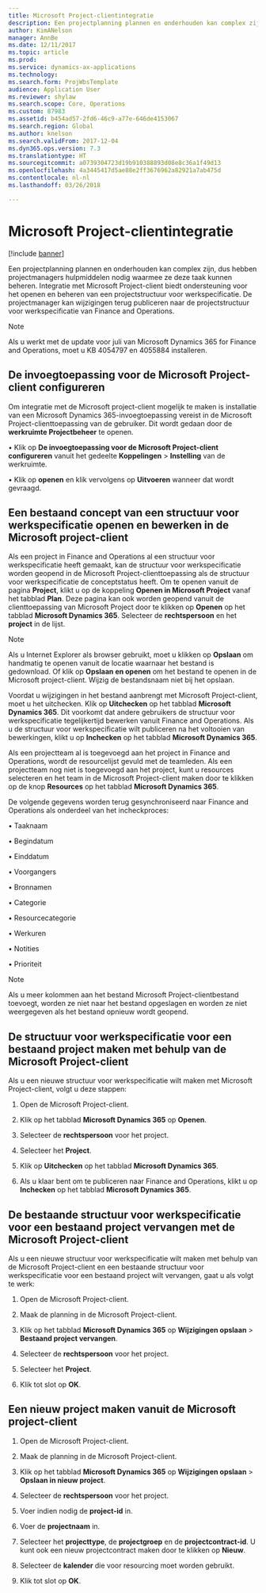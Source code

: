 ```yaml
---
title: Microsoft Project-clientintegratie
description: Een projectplanning plannen en onderhouden kan complex zijn, dus hebben projectmanagers hulpmiddelen nodig waarmee ze deze taak kunnen beheren. Integratie met Microsoft Project-client biedt ondersteuning voor het openen en beheren van een projectstructuur voor werkspecificatie.
author: KimANelson
manager: AnnBe
ms.date: 12/11/2017
ms.topic: article
ms.prod: 
ms.service: dynamics-ax-applications
ms.technology: 
ms.search.form: ProjWbsTemplate
audience: Application User
ms.reviewer: shylaw
ms.search.scope: Core, Operations
ms.custom: 87983
ms.assetid: b454ad57-2fd6-46c9-a77e-646de4153067
ms.search.region: Global
ms.author: knelson
ms.search.validFrom: 2017-12-04
ms.dyn365.ops.version: 7.3
ms.translationtype: HT
ms.sourcegitcommit: a0739304723d19b910388893d08e8c36a1f49d13
ms.openlocfilehash: 4a3445417d5ae88e2ff3676962a82921a7ab475d
ms.contentlocale: nl-nl
ms.lasthandoff: 03/26/2018

---
```


# <a name="microsoft-project-client-integration"></a>Microsoft Project-clientintegratie

[!include [banner](../includes/banner.md)]

Een projectplanning plannen en onderhouden kan complex zijn, dus hebben projectmanagers hulpmiddelen nodig waarmee ze deze taak kunnen beheren. Integratie met Microsoft Project-client biedt ondersteuning voor het openen en beheren van een projectstructuur voor werkspecificatie. De projectmanager kan wijzigingen terug publiceren naar de projectstructuur voor werkspecificatie van Finance and Operations.

> [!NOTE]
> Als u werkt met de update voor juli van Microsoft Dynamics 365 for Finance and Operations, moet u KB 4054797 en 4055884 installeren.

## <a name="configure-the-microsoft-project-client-add-in"></a>De invoegtoepassing voor de Microsoft Project-client configureren
Om integratie met de Microsoft project-client mogelijk te maken is installatie van een Microsoft Dynamics 365-invoegtoepassing vereist in de Microsoft Project-clienttoepassing van de gebruiker. Dit wordt gedaan door de **werkruimte Projectbeheer** te openen.

•   Klik op **De invoegtoepassing voor de Microsoft Project-client configureren** vanuit het gedeelte **Koppelingen** > **Instelling** van de werkruimte.

•   Klik op **openen** en klik vervolgens op **Uitvoeren** wanneer dat wordt gevraagd.

## <a name="open-and-edit-an-existing-draft-work-breakdown-structure-in-microsoft-project-client"></a>Een bestaand concept van een structuur voor werkspecificatie openen en bewerken in de Microsoft project-client
Als een project in Finance and Operations al een structuur voor werkspecificatie heeft gemaakt, kan de structuur voor werkspecificatie worden geopend in de Microsoft Project-clienttoepassing als de structuur voor werkspecificatie de conceptstatus heeft. Om te openen vanuit de pagina **Project**, klikt u op de koppeling **Openen in Microsoft Project** vanaf het tabblad **Plan**. Deze pagina kan ook worden geopend vanuit de clienttoepassing van Microsoft Project door te klikken op **Openen** op het tabblad **Microsoft Dynamics 365**. Selecteer de **rechtspersoon** en het **project** in de lijst.

> [!NOTE]
> Als u Internet Explorer als browser gebruikt, moet u klikken op **Opslaan** om handmatig te openen vanuit de locatie waarnaar het bestand is gedownload. Of klik op **Opslaan en openen** om het bestand te openen in de Microsoft project-client. Wijzig de bestandsnaam niet bij het opslaan.

Voordat u wijzigingen in het bestand aanbrengt met Microsoft Project-client, moet u het uitchecken. Klik op **Uitchecken** op het tabblad **Microsoft Dynamics 365**. Dit voorkomt dat andere gebruikers de structuur voor werkspecificatie tegelijkertijd bewerken vanuit Finance and Operations. Als u de structuur voor werkspecificatie wilt publiceren na het voltooien van bewerkingen, klikt u op **Inchecken** op het tabblad **Microsoft Dynamics 365**.

Als een projectteam al is toegevoegd aan het project in Finance and Operations, wordt de resourcelijst gevuld met de teamleden. Als een projectteam nog niet is toegevoegd aan het project, kunt u resources selecteren en het team in de Microsoft Project-client maken door te klikken op de knop **Resources** op het tabblad **Microsoft Dynamics 365**. 

De volgende gegevens worden terug gesynchroniseerd naar Finance and Operations als onderdeel van het incheckproces:

•   Taaknaam

•   Begindatum

•   Einddatum

•   Voorgangers

•   Bronnamen

•   Categorie

•   Resourcecategorie

•   Werkuren

•   Notities

•   Prioriteit

> [!NOTE]
> Als u meer kolommen aan het bestand Microsoft Project-clientbestand toevoegt, worden ze niet naar het bestand opgeslagen en worden ze niet weergegeven als het bestand opnieuw wordt geopend.

## <a name="create-the-work-breakdown-structure-for-an-existing-project-using-microsoft-project-client"></a>De structuur voor werkspecificatie voor een bestaand project maken met behulp van de Microsoft Project-client
Als u een nieuwe structuur voor werkspecificatie wilt maken met Microsoft Project-client, volgt u deze stappen:


1.  Open de Microsoft Project-client.

2.  Klik op het tabblad **Microsoft Dynamics 365** op **Openen**.

3.  Selecteer de **rechtspersoon** voor het project.

4.  Selecteer het **Project**.

5.  Klik op **Uitchecken** op het tabblad **Microsoft Dynamics 365**.

6.  Als u klaar bent om te publiceren naar Finance and Operations, klikt u op **Inchecken** op het tabblad **Microsoft Dynamics 365**.

## <a name="replace-the-existing-work-breakdown-structure-for-an-existing-project-using-microsoft-project-client"></a>De bestaande structuur voor werkspecificatie voor een bestaand project vervangen met de Microsoft Project-client
Als u een nieuwe structuur voor werkspecificatie wilt maken met behulp van de Microsoft Project-client en een bestaande structuur voor werkspecificatie voor een bestaand project wilt vervangen, gaat u als volgt te werk:

1.  Open de Microsoft Project-client.

2.  Maak de planning in de Microsoft Project-client.

3.  Klik op het tabblad **Microsoft Dynamics 365** op **Wijzigingen opslaan** > **Bestaand project vervangen**.

4.  Selecteer de **rechtspersoon** voor het project.

5.  Selecteer het **Project**.

6.  Klik tot slot op **OK**.

## <a name="create-a-new-project-from-within-microsoft-project-client"></a>Een nieuw project maken vanuit de Microsoft project-client


1.  Open de Microsoft Project-client.

2.  Maak de planning in de Microsoft Project-client.

3.  Klik op het tabblad **Microsoft Dynamics 365** op **Wijzigingen opslaan** > **Opslaan in nieuw project**.

4.  Selecteer de **rechtspersoon** voor het project.

5.  Voer indien nodig de **project-id** in.

6.  Voer de **projectnaam** in.

7.  Selecteer het **projecttype**, de **projectgroep** en de **projectcontract-id**. U kunt ook een nieuw projectcontract maken door te klikken op **Nieuw**.

8.  Selecteer de **kalender** die voor resourcing moet worden gebruikt.

11. Klik tot slot op **OK**.

